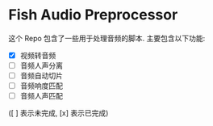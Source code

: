 # Fish Audio Preprocessor

这个 Repo 包含了一些用于处理音频的脚本. 主要包含以下功能:

- [x] 视频转音频
- [ ] 音频人声分离
- [ ] 音频自动切片
- [ ] 音频响度匹配
- [ ] 音频人声匹配

([ ] 表示未完成, [x] 表示已完成)

